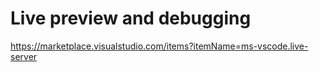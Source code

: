 # Live preview and debugging

https://marketplace.visualstudio.com/items?itemName=ms-vscode.live-server
